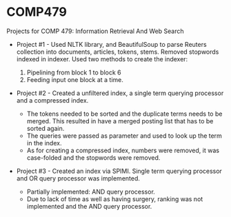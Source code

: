 # COMP479
Projects for COMP 479: Information Retrieval And Web Search

* Project #1 - Used NLTK library, and BeautifulSoup to parse Reuters collection into documents, articles, tokens, stems. Removed stopwords indexed in indexer. Used two methods to create the indexer: 
	1. Pipelining from block 1 to block 6
	2. Feeding input one block at a time.

* Project #2 - Created a unfiltered index, a single term querying processor and a compressed index. 
	* The tokens needed to be sorted and the duplicate terms needs to be merged. This resulted in have a merged posting list that has to be sorted again.
	* The queries were passed as parameter and used to look up the term in the index.
	* As for creating a compressed index, numbers were removed, it was case-folded and the stopwords were removed.
	
* Project #3 - Created an index via SPIMI. Single term querying processor and OR query processor was implemented. 
	* Partially implemented: AND query processor.
	* Due to lack of time as well as having surgery, ranking was not implemented and the AND query processor.
